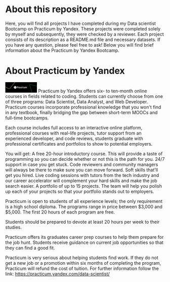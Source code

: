 # About this repository
Here, you will find all projects I have completed during my Data scientist Bootcamp on Practicum by Yandex. These projects were completed solely by myself and subsequently, they were checked by a reviewer. Each project consists of its description as a README.md file and necessary datasets. If you have any question, please feel free to ask! Below you will find brief information about the Practicum by Yandex Bootcamp.



# About Practicum by Yandex
<img style="float: center" src="https://github.com/amanabdulla296/Yandex_Practicum/blob/56e8d6571a2be1e0a8c163a6b3a7d48b9fedbf10/download.png"  width="100px"/>
Practicum by Yandex offers six- to ten-month online courses in fields related to coding. Students can currently choose from one of three programs: Data Scientist, Data Analyst, and Web Developer. Practicum courses incorporate professional knowledge that you won't find in any textbook, finally bridging the gap between short-term MOOCs and full-time bootcamps.

Each course includes full access to an interactive online platform, professional courses with real-life projects, tutor support from an experienced developer, and code reviews, students graduate with professional certificates and portfolios to show to potential employers.

You will get:
A free 20-hour introductory course. This will provide a taste of programming so you can decide whether or not this is the path for you.
24/7 support in case you get stuck. Сode reviewers and community managers will always be there to make sure you can move forward.
Soft skills that'll get you hired. Live coding sessions with tutors from the tech industry and our career accelerator will complement your hard skills and make the job search easier.
A portfolio of up to 15 projects. The team will help you polish up each of your projects so that your portfolio stands out to employers.

Practicum is open to students of all experience levels; the only requirement is a high school diploma. The programs range in price between $3,000 and $5,000. The first 20 hours of each program are free.

Students should be prepared to devote at least 20 hours per week to their studies.

Practicum offers its graduates career prep courses to help them prepare for the job hunt. Students receive guidance on current job opportunities so that they can find a good fit.

Practicum is very serious about helping students find work. If they do not get a new job or a promotion within six months of completing the program, Practicum will refund the cost of tuition.
For further information follow the link: https://practicum.yandex.com/data-scientist/
